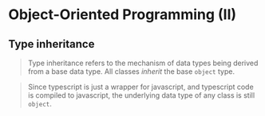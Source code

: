 # Object-Oriented Programming (II)

## Type inheritance

> Type inheritance refers to the mechanism of data types being derived from a base data type. All classes _inherit_ the base `object` type.

> Since typescript is just a wrapper for javascript, and typescript code is compiled to javascript, the underlying data type of any class is still `object`.